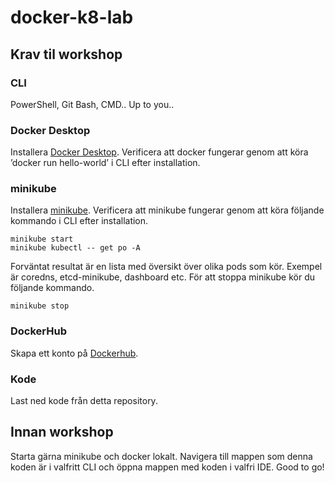 # docker-k8-lab

## Krav til workshop

### CLI
PowerShell, Git Bash, CMD.. Up to you..

### Docker Desktop
Installera [Docker Desktop](https://www.docker.com/products/docker-desktop).
Verificera att docker fungerar genom att köra ’docker run hello-world’ i CLI efter installation.

### minikube
Installera [minikube](https://minikube.sigs.k8s.io/docs/start/).
Verificera att minikube fungerar genom att köra följande kommando i CLI efter installation.

```
minikube start
minikube kubectl -- get po -A
```

Forväntat resultat är en lista med översikt över olika pods som kör. Exempel är coredns, etcd-minikube, dashboard etc. För att stoppa minikube kör du följande kommando.
```
minikube stop
```

### DockerHub
Skapa ett konto på [Dockerhub](https://hub.docker.com/).


### Kode
Last ned kode från detta repository.

## Innan workshop
Starta gärna minikube och docker lokalt. Navigera till mappen som denna koden är i valfritt CLI och öppna mappen med koden i valfri IDE. Good to go!

